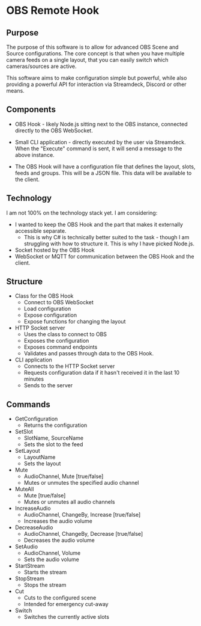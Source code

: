 # OBS Remote Hook
## Purpose
The purpose of this software is to allow for advanced OBS Scene and Source configurations. The core concept is that when you have multiple camera feeds on a single layout, that you can easily switch which cameras/sources are active.

This software aims to make configuration simple but powerful, while also providing a powerful API for interaction via Streamdeck, Discord or other means.

## Components
- OBS Hook - likely Node.js sitting next to the OBS instance, connected directly to the OBS WebSocket.
- Small CLI application - directly executed by the user via Streamdeck. When the "Execute" command is sent, it will send a message to the above instance.


- The OBS Hook will have a configuration file that defines the layout, slots, feeds and groups. This will be a JSON file. This data will be available to the client.


## Technology
I am not 100% on the technology stack yet. I am considering:
- I wanted to keep the OBS Hook and the part that makes it externally accessible separate.
  - This is why C# is technically better suited to the task - though I am struggling with how to structure it. This is why I have picked Node.js.
- Socket hosted by the OBS Hook
- WebSocket or MQTT for communication between the OBS Hook and the client.

## Structure
- Class for the OBS Hook
  - Connect to OBS WebSocket
  - Load configuration
  - Expose configuration
  - Expose functions for changing the layout
- HTTP Socket server
  - Uses the class to connect to OBS
  - Exposes the configuration
  - Exposes command endpoints
  - Validates and passes through data to the OBS Hook.
- CLI application
  - Connects to the HTTP Socket server
  - Requests configuration data if it hasn't received it in the last 10 minutes
  - Sends to the server

## Commands
- GetConfiguration
  - Returns the configuration
- SetSlot
  - SlotName, SourceName
  - Sets the slot to the feed
- SetLayout
  - LayoutName
  - Sets the layout
- Mute
  - AudioChannel, Mute [true/false] 
  - Mutes or unmutes the specified audio channel
- MuteAll
  - Mute [true/false]
  - Mutes or unmutes all audio channels
- IncreaseAudio
  - AudioChannel, ChangeBy, Increase [true/false]
  - Increases the audio volume
- DecreaseAudio
  - AudioChannel, ChangeBy, Decrease [true/false]
  - Decreases the audio volume
- SetAudio
  - AudioChannel, Volume
  - Sets the audio volume
- StartStream
  - Starts the stream
- StopStream
  - Stops the stream
- Cut
  - Cuts to the configured scene
  - Intended for emergency cut-away
- Switch
  - Switches the currently active slots
